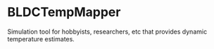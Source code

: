 # BLDCTempMapper
Simulation tool for hobbyists, researchers, etc that provides dynamic temperature estimates. 


